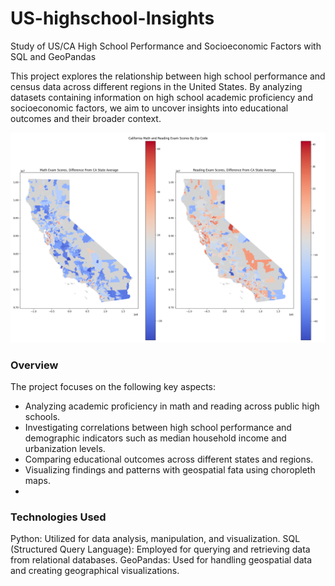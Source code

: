 # US-highschool-Insights
Study of US/CA High School Performance and Socioeconomic Factors with SQL and GeoPandas

This project explores the relationship between high school performance and census data across different regions in the United States. By analyzing datasets containing information on high school academic proficiency and socioeconomic factors, we aim to uncover insights into educational outcomes and their broader context.

<p align="center">
  <img src="/CA_hs_by_zip_code.png" width="800">
</p>

### Overview
The project focuses on the following key aspects:
- Analyzing academic proficiency in math and reading across public high schools.
- Investigating correlations between high school performance and demographic indicators such as median household income and urbanization levels.
- Comparing educational outcomes across different states and regions.
- Visualizing findings and patterns with geospatial fata using choropleth maps.
- 
### Technologies Used
Python: Utilized for data analysis, manipulation, and visualization.
SQL (Structured Query Language): Employed for querying and retrieving data from relational databases.
GeoPandas: Used for handling geospatial data and creating geographical visualizations.
